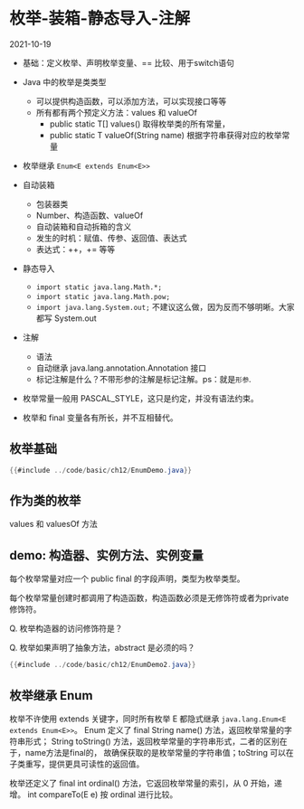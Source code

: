 # 枚举-装箱-静态导入-注解
2021-10-19

- 基础：定义枚举、声明枚举变量、== 比较、用于switch语句
- Java 中的枚举是类类型
  - 可以提供构造函数，可以添加方法，可以实现接口等等
  - 所有都有两个预定义方法：values 和 valueOf
    - public static T[] values()  取得枚举类的所有常量，
    - public static T valueOf(String name) 根据字符串获得对应的枚举常量
- 枚举继承 `Enum<E extends Enum<E>>`

- 自动装箱

  - 包装器类
  - Number、构造函数、valueOf
  - 自动装箱和自动拆箱的含义
  - 发生的时机：赋值、传参、返回值、表达式
  - 表达式：++，+= 等等

- 静态导入
  - `import static java.lang.Math.*;`
  - `import static java.lang.Math.pow;`
  - `import java.lang.System.out;` 不建议这么做，因为反而不够明晰。大家都写 System.out

- 注解
  - 语法
  - 自动继承 java.lang.annotation.Annotation 接口
  - 标记注解是什么？不带形参的注解是标记注解。ps：就是`形参`.
- 枚举常量一般用 PASCAL_STYLE，这只是约定，并没有语法约束。

- 枚举和 final 变量各有所长，并不互相替代。
## 枚举基础

```java
{{#include ../code/basic/ch12/EnumDemo.java}}
```
## 作为类的枚举

values 和 valuesOf 方法

## demo: 构造器、实例方法、实例变量
每个枚举常量对应一个 public final 的字段声明，类型为枚举类型。

每个枚举常量创建时都调用了构造函数，构造函数必须是无修饰符或者为private修饰符。

Q. 枚举构造器的访问修饰符是？

Q. 枚举如果声明了抽象方法，abstract 是必须的吗？

```java
{{#include ../code/basic/ch12/EnumDemo2.java}}
```
## 枚举继承 Enum
枚举不许使用 extends 关键字，同时所有枚举 E 都隐式继承 `java.lang.Enum<E extends Enum<E>>`。
Enum 定义了 final String name() 方法，返回枚举常量的字符串形式；
String toString() 方法，返回枚举常量的字符串形式，二者的区别在于，name方法是final的，
故确保获取的是枚举常量的字符串值；toString 可以在子类重写，提供更具可读性的返回值。

枚举还定义了 final int ordinal() 方法，它返回枚举常量的索引，从 0 开始，递增。
int compareTo(E e) 按 ordinal 进行比较。

